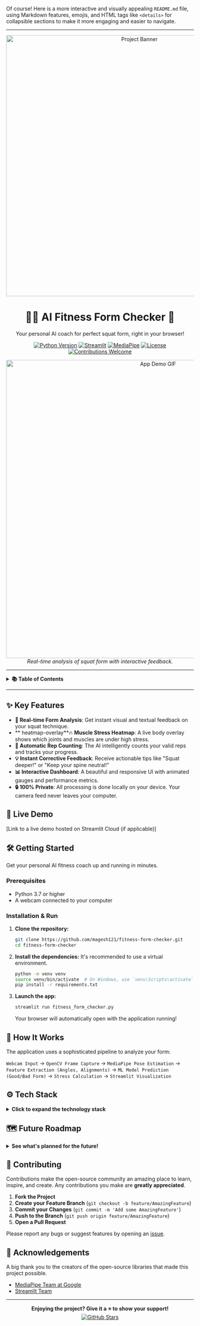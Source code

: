 Of course! Here is a more interactive and visually appealing `README.md` file, using Markdown features, emojis, and HTML tags like `<details>` for collapsible sections to make it more engaging and easier to navigate.

---

<p align="center">
  <img src="" alt="Project Banner" width="700"/>
</p>

<h1 align="center">🏋️‍♂️ AI Fitness Form Checker 🤖</h1>

<p align="center">
  Your personal AI coach for perfect squat form, right in your browser!
</p>

<p align="center">
  <!-- Badges -->
  <a href="https://www.python.org/downloads/release/python-370/"><img src="https://img.shields.io/badge/Python-3.7+-blue.svg" alt="Python Version"></a>
  <a href="https://streamlit.io/"><img src="https://img.shields.io/badge/Framework-Streamlit-red.svg" alt="Streamlit"></a>
  <a href="https://google.github.io/mediapipe/"><img src="https://img.shields.io/badge/Computer%20Vision-MediaPipe-green.svg" alt="MediaPipe"></a>
  <a href="LICENSE"><img src="https://img.shields.io/badge/License-MIT-yellow.svg" alt="License"></a>
  <a href="https://github.com/yourusername/fitness-form-checker/issues"><img src="https://img.shields.io/badge/contributions-welcome-brightgreen.svg?style=flat" alt="Contributions Welcome"></a>
</p>

<p align="center">
  <img src="https://i.imgur.com/demo-placeholder.gif" alt="App Demo GIF" width="800"/>
  <br>
  <em>Real-time analysis of squat form with interactive feedback.</em>
</p>

---

<details>
  <summary><strong>📚 Table of Contents</strong></summary>
  <ol>
    <li><a href="#-key-features">Key Features</a></li>
    <li><a href="#-live-demo">Live Demo</a></li>
    <li><a href="#-getting-started">Getting Started</a></li>
    <li><a href="#-how-it-works">How It Works</a></li>
    <li><a href="#-tech-stack">Tech Stack</a></li>
    <li><a href="#-future-roadmap">Future Roadmap</a></li>
    <li><a href="#-contributing">Contributing</a></li>
    <li><a href="#-license">License</a></li>
    <li><a href="#-acknowledgements">Acknowledgements</a></li>
  </ol>
</details>

---

## ✨ Key Features

-   **🎯 Real-time Form Analysis**: Get instant visual and textual feedback on your squat technique.
-   ** heatmap-overlay**🔥 **Muscle Stress Heatmap**: A live body overlay shows which joints and muscles are under high stress.
-   **🤖 Automatic Rep Counting**: The AI intelligently counts your valid reps and tracks your progress.
-   **💡 Instant Corrective Feedback**: Receive actionable tips like "Squat deeper!" or "Keep your spine neutral!"
-   **📊 Interactive Dashboard**: A beautiful and responsive UI with animated gauges and performance metrics.
-   **🔒 100% Private**: All processing is done locally on your device. Your camera feed never leaves your computer.

## 🚀 Live Demo

[Link to a live demo hosted on Streamlit Cloud (if applicable)]

## 🛠️ Getting Started

Get your personal AI fitness coach up and running in minutes.

### Prerequisites

-   Python 3.7 or higher
-   A webcam connected to your computer

### Installation & Run

1.  **Clone the repository:**
    ```bash
    git clone https://github.com/magesh121/fitness-form-checker.git
    cd fitness-form-checker
    ```

2.  **Install the dependencies:**
    It's recommended to use a virtual environment.
    ```bash
    python -m venv venv
    source venv/bin/activate  # On Windows, use `venv\Scripts\activate`
    pip install -r requirements.txt
    ```

3.  **Launch the app:**
    ```bash
    streamlit run fitness_form_checker.py
    ```
    Your browser will automatically open with the application running!

## 📖 How It Works

The application uses a sophisticated pipeline to analyze your form:

`Webcam Input` → `OpenCV Frame Capture` → `MediaPipe Pose Estimation` → `Feature Extraction (Angles, Alignments)` → `ML Model Prediction (Good/Bad Form)` → `Stress Calculation` → `Streamlit Visualization`

## ⚙️ Tech Stack

<details>
  <summary><strong>Click to expand the technology stack</strong></summary>
  
  -   **Framework**: [Streamlit](https://www.streamlit.io/) - For building the interactive web application.
  -   **Computer Vision**:
      -   [OpenCV](https://opencv.org/) - For capturing and processing video frames.
      -   [MediaPipe](https://google.github.io/mediapipe/) - For high-fidelity body pose tracking.
  -   **Machine Learning**:
      -   [Scikit-learn](https://scikit-learn.org/) - For the Random Forest classification model.
  -   **Data Manipulation**:
      -   [NumPy](https://numpy.org/) & [Pandas](https://pandas.pydata.org/) - For numerical operations and data handling.
  -   **Data Visualization**:
      -   [Plotly](https://plotly.com/) - For creating interactive, animated gauge charts.
      -   [Matplotlib](https://matplotlib.org/) & [Seaborn](https://seaborn.pydata.org/) - For static plots and model evaluation.

</details>

## 🗺️ Future Roadmap

<details>
  <summary><strong>See what's planned for the future!</strong></summary>

-   [ ] **Support More Exercises**:
    -   [ ] Lunges
    -   [ ] Push-ups
    -   [ ] Deadlifts
-   [ ] **Workout History & Progression**: Save session data to track improvements over time.
-   [ ] **Customizable Workouts**: Allow users to set goals for reps and sets.
-   [ ] **Audio Feedback**: Add voice cues for corrections and encouragement.
-   [ ] **Mobile Support**: Improve compatibility for running on mobile devices.

</details>

## 🤝 Contributing

Contributions make the open-source community an amazing place to learn, inspire, and create. Any contributions you make are **greatly appreciated**.

1.  **Fork the Project**
2.  **Create your Feature Branch** (`git checkout -b feature/AmazingFeature`)
3.  **Commit your Changes** (`git commit -m 'Add some AmazingFeature'`)
4.  **Push to the Branch** (`git push origin feature/AmazingFeature`)
5.  **Open a Pull Request**

Please report any bugs or suggest features by opening an [issue](https://github.com/magesh121/fitness-form-analyser/issues).


## 🙏 Acknowledgements

A big thank you to the creators of the open-source libraries that made this project possible.
-   [MediaPipe Team at Google](https://google.github.io/mediapipe/)
-   [Streamlit Team](https://www.streamlit.io/)

---

<p align="center">
  <b>Enjoying the project? Give it a ⭐️ to show your support!</b>
  <br>
  <a href="https://github.com/magesh121/fitness-form-analyser"><img src="https://img.shields.io/github/stars/magesh121/fitness-form-analyser?style=social" alt="GitHub Stars"></a>
</p>
